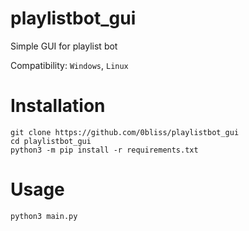 # playlistbot_gui
Simple GUI for playlist bot


Compatibility: `Windows`, `Linux`

# Installation
```
git clone https://github.com/0bliss/playlistbot_gui
cd playlistbot_gui
python3 -m pip install -r requirements.txt
```

# Usage
```
python3 main.py
```

